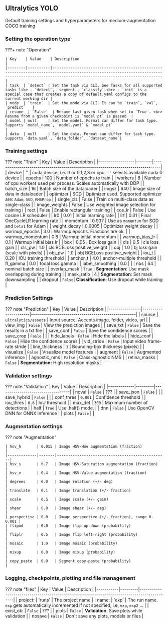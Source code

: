 ## Ultralytics YOLO

Default training settings and hyperparameters for medium-augmentation COCO training

### Setting the operation type
???+ note "Operation"

    | Key    | Value    | Description                                                                                                                                                                                 |
    |--------|----------|---------------------------------------------------------------------------------------------------------------------------------------------------------------------------------------------|
    | task  | `detect` | Set the task via CLI. See Tasks for all supported tasks like - `detect`, `segment`, `classify`.<br> - `init` is a special case that creates a copy of default.yaml configs to the current working dir |
    | mode  | `train`  | Set the mode via CLI. It can be `train`, `val`, `predict`   |
    | resume  | `False`  | Resume last given task when set to `True`. <br> Resume from a given checkpoint is `model.pt` is passed  |
    | model | null     | Set the model. Format can differ for task type. Supports `model_name`, `model.yaml` & `model.pt`                                                                                            |
    | data  | null     | Set the data. Format can differ for task type. Supports `data.yaml`, `data_folder`, `dataset_name`|

### Training settings
??? note "Train"
    | Key              | Value  | Description                                                                     |
    |------------------|--------|---------------------------------------------------------------------------------|
    | device          | ''      | cuda device, i.e. 0 or 0,1,2,3 or cpu. `''` selects available cuda 0 device    |
    | epochs          | 100    | Number of epochs to train                                                       |
    | workers         | 8      | Number of cpu workers used per process. Scales automatically with DDP           |
    | batch_size      | 16     | Batch size of the dataloader                                                    |
    | imgsz        | 640    | Image size of data in dataloader                                                |
    | optimizer       | SGD    | Optimizer used. Supported optimizer are: `Adam`, `SGD`, `RMSProp`               |
    | single_cls      | False  | Train on multi-class data as single-class                                       |
    | image_weights   | False  | Use weighted image selection for training                                       |
    | rect            | False  | Enable rectangular training                                                     |
    | cos_lr          | False  | Use cosine LR scheduler                        |
    | lr0             | 0.01   | Initial learning rate                          |
    | lrf             | 0.01   | Final OneCycleLR learning rate                 |
    | momentum        | 0.937  | Use as `momentum` for SGD and `beta1` for Adam |
    | weight_decay    | 0.0005 | Optimizer weight decay                         |
    | warmup_epochs   | 3.0    | Warmup epochs. Fractions are ok.               |
    | warmup_momentum | 0.8    | Warmup initial momentum                        |
    | warmup_bias_lr  | 0.1    | Warmup initial bias lr                         |
    | box             | 0.05   | Box loss gain                                  |
    | cls             | 0.5    | cls loss gain                                  |
    | cls_pw          | 1.0    | cls BCELoss positive_weight                    |
    | obj             | 1.0    | bj loss gain (scale with pixels)               |
    | obj_pw          | 1.0    | obj BCELoss positive_weight                    |
    | iou_t           | 0.20   | IOU training threshold                         |
    | anchor_t        | 4.0    | anchor-multiple threshold                      |
    | fl_gamma        | 0.0    | focal loss gamma                               |
    | label_smoothing | 0.0    |                                                |
    | nbs             | 64     | nominal batch size                             |
    | overlap_mask    | `True` | **Segmentation**: Use mask overlapping during training |
    | mask_ratio      | 4      | **Segmentation**: Set mask downsampling         |
    | dropout         | `False`| **Classification**: Use dropout while training   |
### Prediction Settings
??? note "Prediction"
    | Key            | Value                | Description                                        |
    |----------------|----------------------|----------------------------------------------------|
    | source         | `ultralytics/assets` | Input source. Accepts image, folder, video, url    |
    | view_img       | `False`              | View the prediction images                         |
    | save_txt       | `False`              | Save the results in a txt file                     |
    | save_conf      | `False`              | Save the condidence scores                         |
    | save_crop      | `Fasle`              |                                                    |
    | hide_labels    | `False`              | Hide the labels                                    |
    | hide_conf      | `False`              | Hide the confidence scores                         |
    | vid_stride     | `False`              | Input video frame-rate stride                      |
    | line_thickness | `3`                  | Bounding-box thickness (pixels)                    |
    | visualize      | `False`              | Visualize model features                           |
    | augment        | `False`              | Augmented inference                                |
    | agnostic_nms   | `False`              | Class-agnostic NMS                                 |
    | retina_masks   | `False`              | **Segmentation:** High resolution masks            |


### Validation settings
??? note "Validation"
    | Key         | Value   | Description                       |
    |-------------|---------|-----------------------------------|
    | noval       | `False` | ???                               |
    | save_json   | `False` |                                   |
    | save_hybrid | `False` |                                   |
    | conf_thres  | `0.001` | Confidence threshold              |
    | iou_thres   | `0.6`   | IoU threshold                     |
    | max_det     | `300`   | Maximum number of detections      |
    | half        | `True`  | Use .half() mode.                 |
    | dnn         | `False` | Use OpenCV DNN for ONNX inference |
    | plots       | `False` |                                   |

### Augmentation settings
??? note "Augmentation"

    | hsv_h       | 0.015 | Image HSV-Hue augmentation (fraction)           |
    |-------------|-------|-------------------------------------------------|
    | hsv_s       | 0.7   | Image HSV-Saturation augmentation (fraction)    |
    | hsv_v       | 0.4   | Image HSV-Value augmentation (fraction)         |
    | degrees     | 0.0   | Image rotation (+/- deg)                        |
    | translate   | 0.1   | Image translation (+/- fraction)                |
    | scale       | 0.5   | Image scale (+/- gain)                          |
    | shear       | 0.0   | Image shear (+/- deg)                           |
    | perspective | 0.0   | Image perspective (+/- fraction), range 0-0.001 |
    | flipud      | 0.0   | Image flip up-down (probability)                |
    | fliplr      | 0.5   | Image flip left-right (probability)             |
    | mosaic      | 1.0   | Image mosaic (probability)                      |
    | mixup       | 0.0   | Image mixup (probability)                       |
    | copy_paste  | 0.0   | Segment copy-paste (probability)                |

### Logging, checkpoints, plotting and file management
??? note "files"
    | Key       | Value   | Description                                                                                 |
    |-----------|---------|---------------------------------------------------------------------------------------------|
    | project:  | 'runs'  | The project name                                                                            |
    | name:     | 'exp'   | The run name. `exp` gets automatically incremented if not specified, i.e, `exp`, `exp2` ... |
    | exist_ok: | `False` | ???                                                                                         |
    | plots     | `False` | **Validation**: Save plots while validation                                                 |
    | nosave    | `False` | Don't save any plots, models or files                                                       |